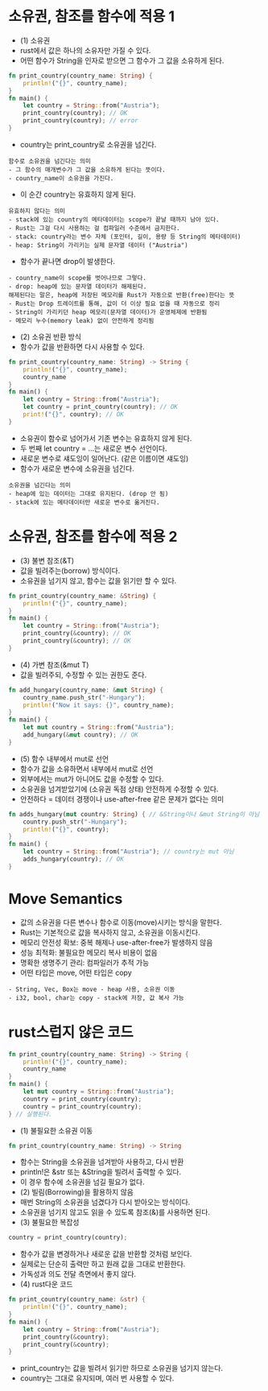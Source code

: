 # 소유권, 참조를 함수에 적용 1
- (1) 소유권
- rust에서 값은 하나의 소유자만 가질 수 있다.
- 어떤 함수가 String을 인자로 받으면 그 함수가 그 값을 소유하게 된다.
```rust
fn print_country(country_name: String) {
    println!("{}", country_name);
}
fn main() {
    let country = String::from("Austria");
    print_country(country); // OK
    print_country(country); // error
}
```
- country는 print_country로 소유권을 넘긴다.
```
함수로 소유권을 넘긴다는 의미
- 그 함수의 매개변수가 그 값을 소유하게 된다는 뜻이다.
- country_name이 소유권을 가진다.
```
- 이 순간 country는 유효하지 않게 된다.
```
유효하지 않다는 의미
- stack에 있는 country의 메타데이터는 scope가 끝날 때까지 남아 있다.
- Rust는 그걸 다시 사용하는 걸 컴파일러 수준에서 금지한다.
- stack: country라는 변수 자체 (포인터, 길이, 용량 등 String의 메타데이터)
- heap: String이 가리키는 실제 문자열 데이터 ("Austria")
```
- 함수가 끝나면 drop이 발생한다.
```
- country_name이 scope를 벗어나므로 그렇다.
- drop: heap에 있는 문자열 데이터가 해제된다.
해제된다는 말은, heap에 저장된 메모리를 Rust가 자동으로 반환(free)한다는 뜻
- Rust는 Drop 트레이트를 통해, 값이 더 이상 필요 없을 때 자동으로 정리
- String이 가리키던 heap 메모리(문자열 데이터)가 운영체제에 반환됨
- 메모리 누수(memory leak) 없이 안전하게 정리됨
```
- (2) 소유권 반환 방식
- 함수가 값을 반환하면 다시 사용할 수 있다.
```rust
fn print_country(country_name: String) -> String {
    println!("{}", country_name);
    country_name
}
fn main() {
    let country = String::from("Austria");
    let country = print_country(country); // OK
    print!("{}", country); // OK
}
```
- 소유권이 함수로 넘어가서 기존 변수는 유효하지 않게 된다.
- 두 번째 let country = ...는 새로운 변수 선언이다.
- 새로운 변수로 섀도잉이 일어난다. (같은 이름이면 섀도잉)
- 함수가 새로운 변수에 소유권을 넘긴다.
```
소유권을 넘긴다는 의미
- heap에 있는 데이터는 그대로 유지된다. (drop 안 됨)
- stack에 있는 메타데이터만 새로운 변수로 옮겨진다.
```
# 소유권, 참조를 함수에 적용 2
- (3) 불변 참조(&T)
- 값을 빌려주는(borrow) 방식이다.
- 소유권을 넘기지 않고, 함수는 값을 읽기만 할 수 있다.
```rust
fn print_country(country_name: &String) {
    println!("{}", country_name);
}
fn main() {
    let country = String::from("Austria");
    print_country(&country); // OK
    print_country(&country); // OK
}
```
- (4) 가변 참조(&mut T)
- 값을 빌려주되, 수정할 수 있는 권한도 준다.
```rust
fn add_hungary(country_name: &mut String) {
    country_name.push_str("-Hungary");
    println!("Now it says: {}", country_name);
}
fn main() {
    let mut country = String::from("Austria");
    add_hungary(&mut country); // OK
}
```
- (5) 함수 내부에서 mut로 선언
- 함수가 값을 소유하면서 내부에서 mut로 선언
- 외부에서는 mut가 아니어도 값을 수정할 수 있다.
- 소유권을 넘겨받았기에 (소유권 독점 상태) 안전하게 수정할 수 있다.
- 안전하다 = 데이터 경쟁이나 use-after-free 같은 문제가 없다는 의미
```rust
fn adds_hungary(mut country: String) { // &String이나 &mut String이 아님
    country.push_str("-Hungary");
    println!("{}", country);
}
fn main() {
    let country = String::from("Austria"); // country는 mut 아님
    adds_hungary(country); // OK
}
```
# Move Semantics
- 값의 소유권을 다른 변수나 함수로 이동(move)시키는 방식을 말한다.
- Rust는 기본적으로 값을 복사하지 않고, 소유권을 이동시킨다.
- 메모리 안전성 확보: 중복 해제나 use-after-free가 발생하지 않음
- 성능 최적화: 불필요한 메모리 복사 비용이 없음
- 명확한 생명주기 관리: 컴파일러가 추적 가능
- 어떤 타입은 move, 어떤 타입은 copy
```
- String, Vec, Box는 move - heap 사용, 소유권 이동
- i32, bool, char는 copy - stack에 저장, 값 복사 가능
```
# rust스럽지 않은 코드
```rust
fn print_country(country_name: String) -> String {
    println!("{}", country_name);
    country_name
}
fn main() {
    let mut country = String::from("Austria");
    country = print_country(country);
    country = print_country(country);
} // 실행된다.
```
- (1) 불필요한 소유권 이동
```rust
fn print_country(country_name: String) -> String
```
- 함수는 String을 소유권을 넘겨받아 사용하고, 다시 반환
- println!은 &str 또는 &String을 빌려서 출력할 수 있다.
- 이 경우 함수에 소유권을 넘길 필요가 없다.
- (2) 빌림(Borrowing)을 활용하지 않음
- 매번 String의 소유권을 넘겼다가 다시 받아오는 방식이다.
- 소유권을 넘기지 않고도 읽을 수 있도록 참조(&)를 사용하면 된다.
- (3) 불필요한 복잡성
```rust
country = print_country(country);
```
- 함수가 값을 변경하거나 새로운 값을 반환할 것처럼 보인다.
- 실제로는 단순히 출력만 하고 원래 값을 그대로 반환한다.
- 가독성과 의도 전달 측면에서 좋지 않다.
- (4) rust다운 코드
```rust
fn print_country(country_name: &str) {
    println!("{}", country_name);
}
fn main() {
    let country = String::from("Austria");
    print_country(&country);
    print_country(&country);
}
```
- print_country는 값을 빌려서 읽기만 하므로 소유권을 넘기지 않는다.
- country는 그대로 유지되며, 여러 번 사용할 수 있다.